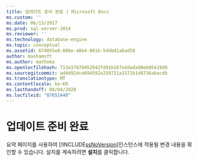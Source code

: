 ```yaml
---
title: 업데이트 준비 완료 | Microsoft Docs
ms.custom: ''
ms.date: 06/13/2017
ms.prod: sql-server-2014
ms.reviewer: ''
ms.technology: database-engine
ms.topic: conceptual
ms.assetid: 674055e0-006e-48b4-881b-5d4bd1a6ad58
author: mashamsft
ms.author: mathoma
ms.openlocfilehash: 713e37878452042fd91b16feddada90eb05419d9
ms.sourcegitcommit: ad4d92dce894592a259721a1571b1d8736abacdb
ms.translationtype: MT
ms.contentlocale: ko-KR
ms.lasthandoff: 08/04/2020
ms.locfileid: "87651440"
---
```

# <a name="ready-to-update"></a>업데이트 준비 완료
  요약 페이지를 사용하여 [!INCLUDE[ssNoVersion](../../includes/ssnoversion-md.md)]인스턴스에 적용될 변경 내용을 확인할 수 있습니다. 설치를 계속하려면 **설치**를 클릭합니다.  
  
  
